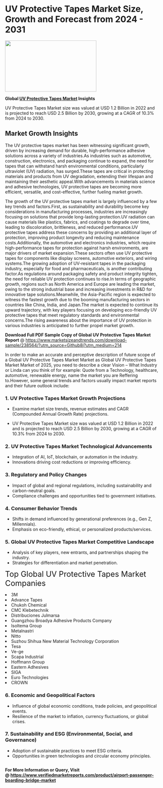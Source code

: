 <H1>UV Protective Tapes Market Size, Growth and Forecast from 2024 - 2031</H1><img class="aligncenter size-medium wp-image-584254" src="https://thirdeyenews.in/wp-content/uploads/2024/09/Global-Market-Research-300x168.jpeg" alt="" width="300" height="168" /><p><strong>Global&nbsp;<a href="https://www.marketsizeandtrends.com/download-sample/238564/?utm_source=Github8j?utm_medium=214">UV Protective Tapes Market</a> Insights</strong></p><p>UV Protective Tapes Market size was valued at USD 1.2 Billion in 2022 and is projected to reach USD 2.5 Billion by 2030, growing at a CAGR of 10.3% from 2024 to 2030.</p><p><h2>Market Growth Insights</h2> <p>The UV protective tapes market has been witnessing significant growth, driven by increasing demand for durable, high-performance adhesive solutions across a variety of industries.As industries such as automotive, construction, electronics, and packaging continue to expand, the need for tapes that can withstand harsh environmental conditions, particularly ultraviolet (UV) radiation, has surged.These tapes are critical in protecting materials and products from UV degradation, extending their lifespan and maintaining their aesthetic appeal.With advancements in materials science and adhesive technologies, UV protective tapes are becoming more efficient, versatile, and cost-effective, further fueling market growth.</p> <p>The growth of the UV protective tapes market is largely influenced by a few key trends and factors.First, as sustainability and durability become key considerations in manufacturing processes, industries are increasingly focusing on solutions that provide long-lasting protection.UV radiation can cause materials like plastics, fabrics, and coatings to degrade over time, leading to discoloration, brittleness, and reduced performance.UV protective tapes address these concerns by providing an additional layer of protection, improving product longevity and reducing maintenance costs.Additionally, the automotive and electronics industries, which require high-performance tapes for protection against harsh environments, are major drivers of market expansion.These sectors often use UV protective tapes for components like display screens, automotive exteriors, and wiring systems.The growing adoption of UV-resistant tapes in the packaging industry, especially for food and pharmaceuticals, is another contributing factor.As regulations around packaging safety and product integrity tighten, the need for reliable UV protection continues to rise.In terms of geographic growth, regions such as North America and Europe are leading the market, owing to the strong industrial base and increasing investments in R&D for innovative tape solutions.Meanwhile, the Asia-Pacific region is expected to witness the fastest growth due to the booming manufacturing sectors in countries like China, India, and Japan.The market is expected to continue its upward trajectory, with key players focusing on developing eco-friendly UV protective tapes that meet regulatory standards and environmental concerns.The rising awareness about the importance of UV protection in various industries is anticipated to further propel market growth.<p><span class=""><strong>Download Full PDF Sample Copy of Global UV Protective Tapes Market Report</strong> @ <a href="https://www.marketsizeandtrends.com/download-sample/238564/?utm_source=Github8j?utm_medium=214" target="_blank">https://www.marketsizeandtrends.com/download-sample/238564/?utm_source=Github8j?utm_medium=214</a></span></p><p>In order to make an accurate and perceptive description of future scope of a Global&nbsp;UV Protective Tapes Market Market as Global&nbsp;UV Protective Tapes Market Market of 2025, you need to describe a clear Vision &ndash; What Industry or Linda can you think of for example: Quote from a Technology, healthcare, automotive, renewable energy, name the market you are Reffering to.However, some general trends and factors usually impact market reports and their future outlook include:</p><h3>1.&nbsp;<strong>UV Protective Tapes Market Growth Projections</strong></h3><ul><li>Examine market size trends, revenue estimates and CAGR (Compounded Annual Growth Rate) projections.</li><li><p>UV Protective Tapes Market size was valued at USD 1.2 Billion in 2022 and is projected to reach USD 2.5 Billion by 2030, growing at a CAGR of 10.3% from 2024 to 2030.</p></li></ul><h3>2.&nbsp;<strong>UV Protective Tapes Market Technological Advancements</strong></h3><ul><li>Integration of AI, IoT, blockchain, or automation in the industry.</li><li>Innovations driving cost reductions or improving efficiency.</li></ul><h3>3.&nbsp;<strong>Regulatory and Policy Changes</strong></h3><ul><li>Impact of global and regional regulations, including sustainability and carbon-neutral goals.</li><li>Compliance challenges and opportunities tied to government initiatives.</li></ul><h3>4.&nbsp;<strong>Consumer Behavior Trends</strong></h3><ul><li>Shifts in demand influenced by generational preferences (e.g., Gen Z, Millennials).</li><li>Emphasis on eco-friendly, ethical, or personalized products/services.</li></ul><h3>5.&nbsp;<strong>Global UV Protective Tapes Market Competitive Landscape</strong></h3><ul><li>Analysis of key players, new entrants, and partnerships shaping the industry.</li><li>Strategies for differentiation and market penetration.</li></ul><p data-pm-slice="1 1 []"><span style="color: inherit; font-family: inherit; font-size: 25px;">Top Global UV Protective Tapes Market Companies</span></p><div class="" data-test-id=""><p><li>3M</li><li> Advance Tapes</li><li> Chukoh Chemical</li><li> CMC Klebetechnik</li><li> Distribuciones Julmarsa</li><li> Guangzhou Broadya Adhesive Products Company</li><li> Isoltema Group</li><li> Metalnastri</li><li> Nitto</li><li> Suzhou Shihua New Material Technology Corporation</li><li> Tesa</li><li> Ve-ge</li><li> Scapa Industrial</li><li> Hoffmann Group</li><li> Eastern Adhesives</li><li> SIGA</li><li> Euro Technologies</li><li> CROWN</li></p></div><h3>6.&nbsp;<strong>Economic and Geopolitical Factors</strong></h3><ul><li>Influence of global economic conditions, trade policies, and geopolitical events.</li><li>Resilience of the market to inflation, currency fluctuations, or global crises.</li></ul><h3>7.&nbsp;<strong>Sustainability and ESG (Environmental, Social, and Governance)</strong></h3><ul><li>Adoption of sustainable practices to meet ESG criteria.</li><li>Opportunities in green technologies and circular economy principles.</li></ul><h2><strong style="font-size: 14px;">For More Information or Query, Visit @&nbsp;</strong><a style="background-color: #ffffff; font-size: 14px;" href="https://www.marketsizeandtrends.com/report/uv-protective-tapes-market/" target="_blank">https://www.verifiedmarketreports.com/product/airport-passenger-boarding-bridge-market</a></h2>